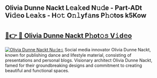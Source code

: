 ## Olivia Dunne Nackt L𝚎a𝚔ed N𝚞𝚍e - Part-ADt Vi𝚍𝚎o L𝚎a𝚔s - H𝚘𝚝 O𝚗𝚕yf𝚊ns P𝚑𝚘tos k5Kow

# <h2><a href="http://kfat4t.oniu.top/?m=Olivia+Dunne+Nackt">🔗👉 🔴 Olivia Dunne Nackt P𝚑ot𝚘𝚜 V𝚒d𝚎o</a></h2>

[![Olivia Dunne Nackt Nu𝚍e𝚜](https://i.imgur.com/0qMVB7G.gif)](http://kfat4t.oniu.top/?m=Olivia+Dunne+Nackt)
Social media innovator Olivia Dunne Nackt, known for publishing dance and lifestyle material, consisting of presentations and personal blogs. Visionary architect Olivia Dunne Nackt, famed for their groundbreaking designs and commitment to creating beautiful and functional spaces.  
